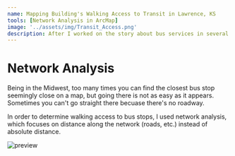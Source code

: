 ```yaml
---
name: Mapping Building's Walking Access to Transit in Lawrence, KS
tools: [Network Analysis in ArcMap]
image: '../assets/img/Transit_Access.png'
description: After I worked on the story about bus services in several college towns in the Midwest and used the Federal Transit database, I was curious about the served area and population statistics. To see if they are counting correctly, I decided to map every building's access to transit in Lawrence, KS, where the University of Kansas is situated.
---
```

# Network Analysis
Being in the Midwest, too many times you can find the closest bus stop seemingly close on a map, but going there is not as easy as it appears. Sometimes you can't go straight there becuase there's no roadway.

In order to determine walking access to bus stops, I used network analysis, which focuses on distance along the network (roads, etc.) instead of absolute distance. 

![preview](../assets/img/Transit_Access.jpg)
